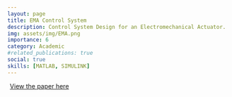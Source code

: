 ```yaml
---
layout: page
title: EMA Control System
description: Control System Design for an Electromechanical Actuator.
img: assets/img/EMA.png
importance: 6
category: Academic
#related_publications: true
social: true 
skills: [MATLAB, SIMULINK]
---
```


<a href="{{ 'assets/pdf/EMA_ControlDesign.pdf' | relative_url }}" 
   target="_blank" 
   rel="noopener noreferrer" 
   style="display: inline-flex; align-items: center; gap: 0.4em;">
  <i class="fas fa-file-pdf fa-2x"></i>
  <span> View the paper here </span>
  <i class="fa-solid fa-arrow-up-right-from-square"></i>
</a>
